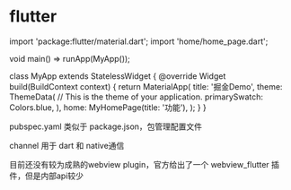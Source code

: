 # flutter

import 'package:flutter/material.dart';
import 'home/home_page.dart';

void main() => runApp(MyApp());

class MyApp extends StatelessWidget {
  @override
  Widget build(BuildContext context) {
    return MaterialApp(
      title: '掘金Demo',
      theme: ThemeData(
        // This is the theme of your application.
        primarySwatch: Colors.blue,
      ),
      home: MyHomePage(title: '功能'),
    );
  }
}

pubspec.yaml 类似于 package.json，包管理配置文件

channel 用于 dart 和 native通信

目前还没有较为成熟的webview plugin，官方给出了一个 webview_flutter 插件，但是内部api较少